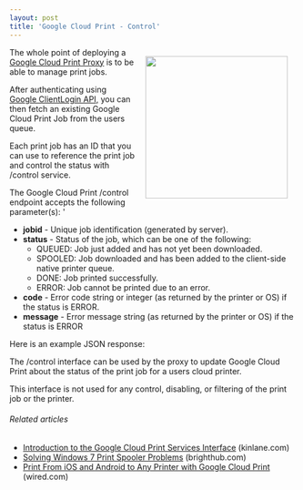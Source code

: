 ```yaml
---
layout: post
title: 'Google Cloud Print - Control'
---
```

<a href="http://mimeo.com/"><img style="padding: 15px;" src="http://kinlane-productions.s3.amazonaws.com/mimeo-logo.jpg" alt="" width="250" align="right" /></a>The whole point of deploying a <a href="http://code.google.com/apis/cloudprint/docs/proxyinterfaces.html" target="_blank">Google Cloud Print Proxy</a> is to be able to manage print jobs.<p></p>
After authenticating using <a href="http://code.google.com/apis/accounts/docs/AuthForInstalledApps.html" target="_blank">Google ClientLogin API,</a> you can then fetch an existing Google Cloud Print Job from the users queue.<p></p>
Each print job has an ID that you can use to reference the print job and control the status with /control service.<p></p>
<script src="https://gist.github.com/815881.js?file=GCP%20-%20Control"></script> The Google Cloud Print /control endpoint accepts the following parameter(s): '<p></p>
<ul class="mainlist">
	<li><strong>jobid</strong> - Unique job identification (generated by server).</li>
	<li><strong>status</strong> - Status of the job, which can be one of the following:
<ul class="mainlist">
	<li>QUEUED: Job just added and has not yet been downloaded.</li>
	<li>SPOOLED: Job downloaded and has been added to the client-side native printer queue.</li>
	<li>DONE: Job printed successfully.</li>
	<li>ERROR: Job cannot be printed due to an error.</li>
</ul>
</li>
	<li><strong>code</strong> - Error code string or integer (as returned by the printer or OS) if the status is ERROR.</li>
	<li><strong>message</strong> - Error message string (as returned by the printer or OS) if the status is ERROR</li>
</ul><p></p>
Here is an example JSON response:
<script src="https://gist.github.com/815885.js?file=GCP%20-%20Control%20JSON"></script><p></p>
The /control interface can be used by the proxy to update Google Cloud Print about the status of the print job for a users cloud printer.<p></p>
This interface is not used for any control, disabling, or filtering of the print job or the printer.
<h6 class="zemanta-related-title" style="font-size: 1em;">Related articles</h6>
<ul class="zemanta-article-ul">
	<li class="zemanta-article-ul-li"><a href="http://www.kinlane.com/2011/02/introduction-to-the-google-cloud-print-services-interface/">Introduction to the Google Cloud Print Services Interface</a> (kinlane.com)</li>
	<li class="zemanta-article-ul-li"><a href="http://www.brighthub.com/computing/windows-platform/articles/105298.aspx">Solving Windows 7 Print Spooler Problems</a> (brighthub.com)</li>
	<li class="zemanta-article-ul-li"><a href="http://www.wired.com/gadgetlab/2011/01/print-from-ios-and-android-to-any-printer-with-google-cloud-print/">Print From iOS and Android to Any Printer with Google Cloud Print</a> (wired.com)</li>
</ul>
